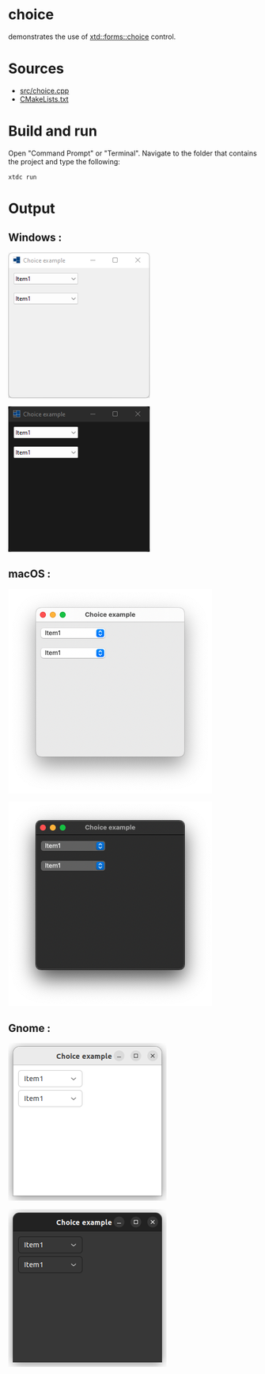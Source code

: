 # choice

demonstrates the use of [xtd::forms::choice](../../../../src/xtd.forms/include/xtd/forms/choice.h) control.

# Sources

* [src/choice.cpp](src/choice.cpp)
* [CMakeLists.txt](CMakeLists.txt)

# Build and run

Open "Command Prompt" or "Terminal". Navigate to the folder that contains the project and type the following:

```shell
xtdc run
```

# Output

## Windows :

![Screenshot](../../../../docs/pictures/examples/choice_w.png)

![Screenshot](../../../../docs/pictures/examples/choice_wd.png)

## macOS :

![Screenshot](../../../../docs/pictures/examples/choice_m.png)

![Screenshot](../../../../docs/pictures/examples/choice_md.png)

## Gnome :

![Screenshot](../../../../docs/pictures/examples/choice_g.png)

![Screenshot](../../../../docs/pictures/examples/choice_gd.png)
